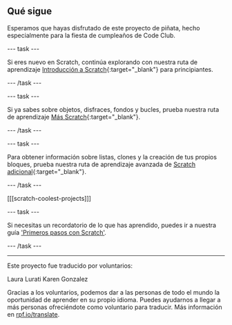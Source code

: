## Qué sigue

Esperamos que hayas disfrutado de este proyecto de piñata, hecho especialmente para la fiesta de cumpleaños de Code Club.

--- task ---

Si eres nuevo en Scratch, continúa explorando con nuestra ruta de aprendizaje [Introducción a Scratch](https://projects.raspberrypi.org/es-419/pathways/scratch-intro){:target="_blank"} para principiantes.

--- /task ---

--- task ---

Si ya sabes sobre objetos, disfraces, fondos y bucles, prueba nuestra ruta de aprendizaje [Más Scratch](https://projects.raspberrypi.org/es-419/pathways/more-scratch){:target="_blank"}.

--- /task ---

--- task ---

Para obtener información sobre listas, clones y la creación de tus propios bloques, prueba nuestra ruta de aprendizaje avanzada de [Scratch adicional](https://projects.raspberrypi.org/es-419/pathways/further-scratch){:target="_blank"}.

--- /task ---

[[[scratch-coolest-projects]]]

--- task ---

Si necesitas un recordatorio de lo que has aprendido, puedes ir a nuestra guía ['Primeros pasos con Scratch'](https://projects.raspberrypi.org/es-419/projects/getting-started-scratch).

--- /task ---

***
Este proyecto fue traducido por voluntarios:

Laura Lurati
Karen Gonzalez

Gracias a los voluntarios, podemos dar a las personas de todo el mundo la oportunidad de aprender en su propio idioma. Puedes ayudarnos a llegar a más personas ofreciéndote como voluntario para traducir. Más información en [rpf.io/translate](https://rpf.io/translate).